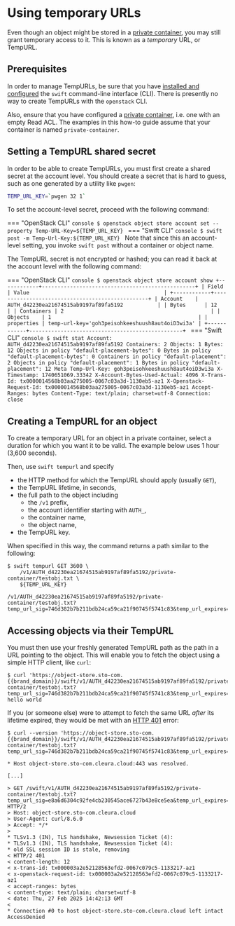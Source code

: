 # Using temporary URLs

Even though an object might be stored in a [private
container](private-container.md), you may still grant temporary access
to it. This is known as a *temporary* URL, or TempURL.

## Prerequisites

In order to manage TempURLs, be sure that you have [installed and
configured](index.md) the `swift` command-line interface (CLI). There is
presently no way to create TempURLs with the `openstack` CLI.

Also, ensure that you have configured a [private
container](private-container.md), i.e. one with an empty Read ACL. The
examples in this how-to guide assume that your container is named
`private-container`.

## Setting a TempURL shared secret

In order to be able to create TempURLs, you must first create a shared
secret at the account level. You should create a secret that is hard
to guess, such as one generated by a utility like `pwgen`:

```bash
TEMP_URL_KEY=`pwgen 32 1`
```

To set the account-level secret, proceed with the following command:

=== "OpenStack CLI"
    ```console
    $ openstack object store account set --property Temp-URL-Key=${TEMP_URL_KEY}
    ```
=== "Swift CLI"
    ```console
    $ swift post -m Temp-Url-Key:${TEMP_URL_KEY}
    ```
    Note that since this an account-level setting, you invoke
    `swift post` without a container or object name.

The TempURL secret is not encrypted or hashed; you can read it back at
the account level with the following command:

=== "OpenStack CLI"
    ```console
    $ openstack object store account show
    +------------+-------------------------------------------------+
    | Field      | Value                                           |
    +------------+-------------------------------------------------+
    | Account    | AUTH_d42230ea21674515ab9197af89fa5192           |
    | Bytes      | 12                                              |
    | Containers | 2                                               |
    | Objects    | 1                                               |
    | properties | temp-url-key='goh3peisohkeeshuush8aut4oiD3wi3a' |
    +------------+-------------------------------------------------+
    ```
=== "Swift CLI"
    ```console
    $ swift stat
                                        Account: AUTH_d42230ea21674515ab9197af89fa5192
                                     Containers: 2
                                        Objects: 1
                                          Bytes: 12
    Objects in policy "default-placement-bytes": 0
      Bytes in policy "default-placement-bytes": 0
       Containers in policy "default-placement": 2
          Objects in policy "default-placement": 1
            Bytes in policy "default-placement": 12
                              Meta Temp-Url-Key: goh3peisohkeeshuush8aut4oiD3wi3a
                                    X-Timestamp: 1740651069.33342
                    X-Account-Bytes-Used-Actual: 4096
                                     X-Trans-Id: tx0000014568b03aa275005-0067c03a3d-1130eb5-az1
                         X-Openstack-Request-Id: tx0000014568b03aa275005-0067c03a3d-1130eb5-az1
                                  Accept-Ranges: bytes
                                   Content-Type: text/plain; charset=utf-8
                                     Connection: close
    ```

## Creating a TempURL for an object

To create a temporary URL for an object in a private container, select
a duration for which you want it to be valid. The example below uses
1 hour (3,600 seconds).

Then, use `swift tempurl` and specify

* the HTTP method for which the TempURL should apply (usually `GET`),
* the TempURL lifetime, in seconds,
* the full path to the object including
  * the `/v1` prefix,
  * the account identifier starting with `AUTH_`,
  * the container name,
  * the object name,
* the TempURL key.

When specified in this way, the command returns a path similar to the
following:

```console
$ swift tempurl GET 3600 \
    /v1/AUTH_d42230ea21674515ab9197af89fa5192/private-container/testobj.txt \
    ${TEMP_URL_KEY}

/v1/AUTH_d42230ea21674515ab9197af89fa5192/private-container/testobj.txt?temp_url_sig=746d382b7b211bdb24ca59ca21f90745f5741c83&temp_url_expires=1670250048
```

## Accessing objects via their TempURL

You must then use your freshly generated TempURL path as the path in a
URL pointing to the object. This will enable you to fetch the object
using a simple HTTP client, like `curl`:

```console
$ curl 'https://object-store.sto-com.{{brand_domain}}/swift/v1/AUTH_d42230ea21674515ab9197af89fa5192/private-container/testobj.txt?temp_url_sig=746d382b7b211bdb24ca59ca21f90745f5741c83&temp_url_expires=1670250048'
hello world
```

If you (or someone else) were to attempt to fetch the same URL *after*
its lifetime expired, they would be met with an [HTTP
401](https://http.cat/401) error:

```console
$ curl --version 'https://object-store.sto-com.{{brand_domain}}/swift/v1/AUTH_d42230ea21674515ab9197af89fa5192/private-container/testobj.txt?temp_url_sig=746d382b7b211bdb24ca59ca21f90745f5741c83&temp_url_expires=1670250048'

* Host object-store.sto-com.cleura.cloud:443 was resolved.

[...]

> GET /swift/v1/AUTH_d42230ea21674515ab9197af89fa5192/private-container/testobj.txt?temp_url_sig=e8a6d6304c92fe4cb230545ace6727b43e8ce5ea&temp_url_expires=1740655536 HTTP/2
> Host: object-store.sto-com.cleura.cloud
> User-Agent: curl/8.6.0
> Accept: */*
> 
* TLSv1.3 (IN), TLS handshake, Newsession Ticket (4):
* TLSv1.3 (IN), TLS handshake, Newsession Ticket (4):
* old SSL session ID is stale, removing
< HTTP/2 401 
< content-length: 12
< x-trans-id: tx000003a2e52128563efd2-0067c079c5-1133217-az1
< x-openstack-request-id: tx000003a2e52128563efd2-0067c079c5-1133217-az1
< accept-ranges: bytes
< content-type: text/plain; charset=utf-8
< date: Thu, 27 Feb 2025 14:42:13 GMT
< 
* Connection #0 to host object-store.sto-com.cleura.cloud left intact
AccessDenied
```
